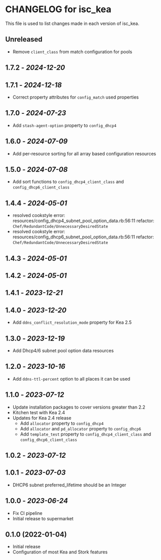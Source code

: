 # CHANGELOG for isc_kea

This file is used to list changes made in each version of isc_kea.

## Unreleased

- Remove `client_class` from match configuration for pools

## 1.7.2 - *2024-12-20*

## 1.7.1 - *2024-12-18*

- Correct property attributes for `config_match` used properties

## 1.7.0 - *2024-07-23*

- Add `stash-agent-option` property to `config_dhcp4`

## 1.6.0 - *2024-07-09*

- Add per-resource sorting for all array based configuration resources

## 1.5.0 - *2024-07-08*

- Add sort functions to `config_dhcp4_client_class` and `config_dhcp6_client_class`

## 1.4.4 - *2024-05-01*

- resolved cookstyle error: resources/config_dhcp4_subnet_pool_option_data.rb:56:11 refactor: `Chef/RedundantCode/UnnecessaryDesiredState`
- resolved cookstyle error: resources/config_dhcp6_subnet_pool_option_data.rb:56:11 refactor: `Chef/RedundantCode/UnnecessaryDesiredState`

## 1.4.3 - *2024-05-01*

## 1.4.2 - *2024-05-01*

## 1.4.1 - *2023-12-21*

## 1.4.0 - *2023-12-20*

- Add `ddns_conflict_resolution_mode` property for Kea 2.5

## 1.3.0 - *2023-12-19*

- Add Dhcp4/6 subnet pool option data resources

## 1.2.0 - *2023-10-16*

- Add `ddns-ttl-percent` option to all places it can be used

## 1.1.0 - *2023-07-12*

- Update installation packages to cover versions greater than 2.2
- Kitchen test with Kea 2.4
- Updates for Kea 2.4 release
  - Add `allocator` property to `config_dhcp4`
  - Add `allocator` and `pd_allocator` property to `config_dhcp6`
  - Add `template_test` property to `config_dhcp4_client_class` and `config_dhcp6_client_class`

## 1.0.2 - *2023-07-12*

## 1.0.1 - *2023-07-03*

- DHCP6 subnet preferred_lifetime should be an Integer

## 1.0.0 - *2023-06-24*

- Fix CI pipeline
- Initial release to supermarket

## 0.1.0 (2022-01-04)

- Initial release
- Configuration of most Kea and Stork features

